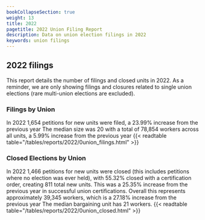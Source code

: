 ```yaml
---
bookCollapseSection: true
weight: 13
title: 2022
pagetitle: 2022 Union Filing Report
description: Data on union election filings in 2022
keywords: union filings
---
```


## 2022 filings

This report details the number of filings and closed units in 2022. As a reminder, we are only showing filings and closures related to single union elections (rare multi-union elections are excluded).

### Filings by Union
In 2022 1,654 petitions for new units were filed, a 23.99% increase from the previous year The median size was 20 with a total of 78,854 workers across all units, a 5.99% increase from the previous year
{{< readtable table="/tables/reports/2022/0union_filings.html" >}}

### Closed Elections by Union
In 2022 1,466 petitions for new units were closed (this includes petitions where no election was ever held), with 55.32% closed with a certification order, creating 811 total new units. This was a 25.35% increase from the previous year in successful union certifications. Overall this represents approximately 39,345 workers, which is a 27.18% increase from the previous year The median bargaining unit has 21 workers.
{{< readtable table="/tables/reports/2022/0union_closed.html" >}}
